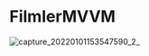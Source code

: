 # FilmlerMVVM

![capture_20220101153547590_2_](https://user-images.githubusercontent.com/56538177/147850765-04b39d29-148d-42d9-a96d-53ae1a36c00d.jpg)
